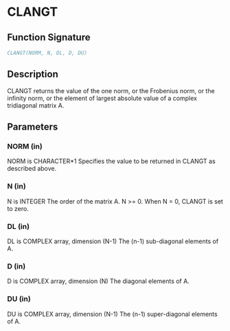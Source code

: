 # CLANGT

## Function Signature

```fortran
CLANGT(NORM, N, DL, D, DU)
```

## Description


 CLANGT  returns the value of the one norm,  or the Frobenius norm, or
 the  infinity norm,  or the  element of  largest absolute value  of a
 complex tridiagonal matrix A.

## Parameters

### NORM (in)

NORM is CHARACTER*1 Specifies the value to be returned in CLANGT as described above.

### N (in)

N is INTEGER The order of the matrix A. N >= 0. When N = 0, CLANGT is set to zero.

### DL (in)

DL is COMPLEX array, dimension (N-1) The (n-1) sub-diagonal elements of A.

### D (in)

D is COMPLEX array, dimension (N) The diagonal elements of A.

### DU (in)

DU is COMPLEX array, dimension (N-1) The (n-1) super-diagonal elements of A.

